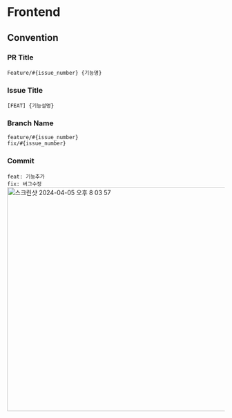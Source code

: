 # Frontend

## Convention
### PR Title
```Feature/#{issue_number} {기능명}```   
### Issue Title
```[FEAT] {기능설명}```    
### Branch Name
```feature/#{issue_number}```   
```fix/#{issue_number}```
### Commit
```feat: 기능추가```    
```fix: 버그수정```   
<img width="518" alt="스크린샷 2024-04-05 오후 8 03 57" src="https://github.com/KUSITMS-29th-TEAM-B/Frontend/assets/89841486/e8d8b54d-8444-4d51-9ccd-f23cdfa90242">
